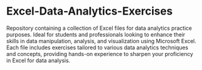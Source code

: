 # Excel-Data-Analytics-Exercises

Repository containing a collection of Excel files for data analytics practice purposes. Ideal for students and professionals looking to enhance their skills in data manipulation, analysis, and visualization using Microsoft Excel. Each file includes exercises tailored to various data analytics techniques and concepts, providing hands-on experience to sharpen your proficiency in Excel for data analysis.
